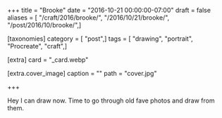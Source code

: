 +++
title = "Brooke"
date = "2016-10-21 00:00:00-07:00"
draft = false
aliases = [ "/craft/2016/brooke/", "/2016/10/21/brooke/", "/post/2016/10/brooke/",]

[taxonomies]
category = [ "post",]
tags = [ "drawing", "portrait", "Procreate", "craft",]

[extra]
card = "_card.webp"

[extra.cover_image]
caption = ""
path = "cover.jpg"

+++

Hey I can draw now. Time to go through old fave photos and draw from them.